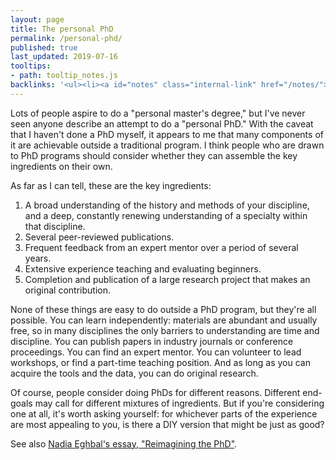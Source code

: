 ```yaml
---
layout: page
title: The personal PhD
permalink: /personal-phd/
published: true
last_updated: 2019-07-16
tooltips: 
- path: tooltip_notes.js
backlinks: '<ul><li><a id="notes" class="internal-link" href="/notes/">Notes</a></li></ul>'
---
```


Lots of people aspire to do a "personal master's degree," but I've never seen anyone describe an attempt to do a "personal PhD." With the caveat that I haven't done a PhD myself, it appears to me that many components of it are achievable outside a traditional program. I think people who are drawn to PhD programs should consider whether they can assemble the key ingredients on their own.

As far as I can tell, these are the key ingredients:

1. A broad understanding of the history and methods of your discipline, and a deep, constantly renewing understanding of a specialty within that discipline.
2. Several peer-reviewed publications.
3. Frequent feedback from an expert mentor over a period of several years.
4. Extensive experience teaching and evaluating beginners.
5. Completion and publication of a large research project that makes an original contribution.

None of these things are easy to do outside a PhD program, but they're all possible. You can learn independently: materials are abundant and usually free, so in many disciplines the only barriers to understanding are time and discipline. You can publish papers in industry journals or conference proceedings. You can find an expert mentor. You can volunteer to lead workshops, or find a part-time teaching position. And as long as you can acquire the tools and the data, you can do original research.

Of course, people consider doing PhDs for different reasons. Different end-goals may call for different mixtures of ingredients. But if you're considering one at all, it's worth asking yourself: for whichever parts of the experience are most appealing to you, is there a DIY version that might be just as good?

See also [Nadia Eghbal's essay, "Reimagining the PhD"](https://nadiaeghbal.com/phd).
